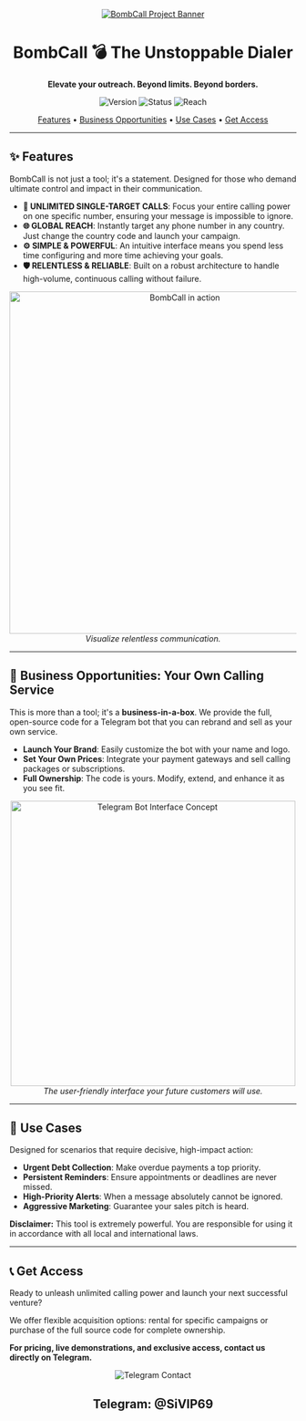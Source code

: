 <p align="center">
  <a href="https://t.me/SiVIP69" target="_blank">
    <img src="https://i.postimg.cc/tCW1wT6s/bombcall-banner-final.png" alt="BombCall Project Banner" />
  </a>
</p>

<h1 align="center">BombCall 💣 The Unstoppable Dialer</h1>

<p align="center">
  <strong>Elevate your outreach. Beyond limits. Beyond borders.</strong>
</p>

<p align="center">
    <img src="https://img.shields.io/badge/Version-4.0-blue?style=for-the-badge" alt="Version">
    <img src="https://img.shields.io/badge/Status-Operational-brightgreen?style=for-the-badge" alt="Status">
    <img src="https://img.shields.io/badge/Reach-Global-purple?style=for-the-badge" alt="Reach">
</p>

<p align="center">
    <a href="#-features">Features</a> •
    <a href="#-business-opportunities">Business Opportunities</a> •
    <a href="#-use-cases">Use Cases</a> •
    <a href="#-get-access">Get Access</a>
</p>

---

## ✨ Features

BombCall is not just a tool; it's a statement. Designed for those who demand ultimate control and impact in their communication.

- **🎯 UNLIMITED SINGLE-TARGET CALLS**: Focus your entire calling power on one specific number, ensuring your message is impossible to ignore.
- **🌐 GLOBAL REACH**: Instantly target any phone number in any country. Just change the country code and launch your campaign.
- **⚙️ SIMPLE & POWERFUL**: An intuitive interface means you spend less time configuring and more time achieving your goals.
- **🛡️ RELENTLESS & RELIABLE**: Built on a robust architecture to handle high-volume, continuous calling without failure.

<p align="center">
  <img src="https://i.imgur.com/gK2Jp5M.gif" alt="BombCall in action" width="600"/>
  <em>Visualize relentless communication.</em>
</p>

---

## 💼 Business Opportunities: Your Own Calling Service

This is more than a tool; it's a **business-in-a-box**. We provide the full, open-source code for a Telegram bot that you can rebrand and sell as your own service.

- **Launch Your Brand**: Easily customize the bot with your name and logo.
- **Set Your Own Prices**: Integrate your payment gateways and sell calling packages or subscriptions.
- **Full Ownership**: The code is yours. Modify, extend, and enhance it as you see fit.

<p align="center">
  <img src="https://i.imgur.com/u3l2w6x.png" alt="Telegram Bot Interface Concept" width="500"/>
  <em>The user-friendly interface your future customers will use.</em>
</p>

---

## 🚀 Use Cases

Designed for scenarios that require decisive, high-impact action:

- **Urgent Debt Collection**: Make overdue payments a top priority.
- **Persistent Reminders**: Ensure appointments or deadlines are never missed.
- **High-Priority Alerts**: When a message absolutely cannot be ignored.
- **Aggressive Marketing**: Guarantee your sales pitch is heard.

**Disclaimer:** This tool is extremely powerful. You are responsible for using it in accordance with all local and international laws.

---

## 📞 Get Access

Ready to unleash unlimited calling power and launch your next successful venture?

We offer flexible acquisition options: rental for specific campaigns or purchase of the full source code for complete ownership.

**For pricing, live demonstrations, and exclusive access, contact us directly on Telegram.**

<p align="center">
  <a href="https://t.me/SiVIP69" style="text-decoration:none;">
    <img src="https://img.shields.io/badge/Telegram-Contact_Us-2CA5E0?style=for-the-badge&logo=telegram&logoColor=white" alt="Telegram Contact">
  </a>
</p>
<h2 align="center">Telegram: @SiVIP69</h2>
